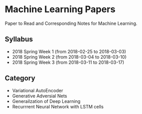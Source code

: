 # Machine Learning Papers
Paper to Read and Corresponding Notes for Machine Learning.

## Syllabus

- 2018 Spring Week 1 (from 2018-02-25 to 2018-03-03)
- 2018 Spring Week 2 (from 2018-03-04 to 2018-03-10)
- 2018 Spring Week 3 (from 2018-03-11 to 2018-03-17)

## Category

- Variational AutoEncoder
- Generative Adversial Nets
- Generailzation of Deep Learning
- Recurrrent Neural Network with LSTM cells
